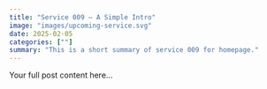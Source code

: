 ```yaml
---
title: "Service 009 — A Simple Intro"
image: "images/upcoming-service.svg"
date: 2025-02-05
categories: [""]
summary: "This is a short summary of service 009 for homepage."
---
```


Your full post content here...
